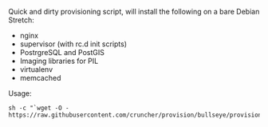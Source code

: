 Quick and dirty provisioning script, will install the following on a bare Debian Stretch:

* nginx
* supervisor (with rc.d init scripts)
* PostrgreSQL and PostGIS
* Imaging libraries for PIL
* virtualenv
* memcached


Usage:

    sh -c "`wget -O - https://raw.githubusercontent.com/cruncher/provision/bullseye/provision.sh`"

